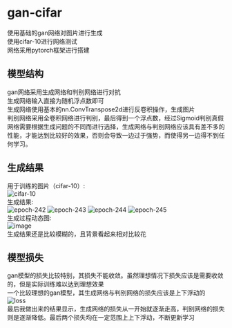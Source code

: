 # gan-cifar
使用基础的gan网络对图片进行生成</br>
使用cifar-10进行网络测试</br>
网络采用pytorch框架进行搭建
## 模型结构
gan网络采用生成网络和判别网络进行对抗</br>
生成网络输入直接为随机浮点数即可</br>
生成网络使用基本的nn.ConvTranspose2d进行反卷积操作，生成图片</br>
判别网络采用全卷积网络进行判别，最后得到一个浮点数，经过Sigmoid判别真假</br>
网络需要根据生成问题的不同而进行选择，生成网络与判别网络应该具有差不多的性能，才能达到比较好的效果，否则会导致一边过于强势，而使得另一边得不到任何学习。
## 生成结果
用于训练的图片（cifar-10）:</br>
![cifar-10](https://user-images.githubusercontent.com/77096562/173227813-a84ea9f3-1cc7-4153-9a96-1b3d58e5f3c0.png)</br>
生成结果:</br>
![epoch-242](https://user-images.githubusercontent.com/77096562/173230173-d5e47364-837b-4cba-a089-32eea5297477.png)
![epoch-243](https://user-images.githubusercontent.com/77096562/173227854-075265a9-fcdd-4106-b762-a6659e498f16.png)
![epoch-244](https://user-images.githubusercontent.com/77096562/173227857-d5d884a9-a55e-4c1f-8ef3-99b1b2aaf84c.png)
![epoch-245](https://user-images.githubusercontent.com/77096562/173227859-fdc26000-5f6f-45da-af2a-4fefa4c0df56.png)</br>
生成过程动态图:</br>
![image](https://github.com/cx990203/gan-cifar/blob/main/gan-cifar10.gif)</br>
生成结果还是比较模糊的，且背景看起来相对比较花
## 模型损失
gan模型的损失比较特别，其损失不能收敛。虽然理想情况下损失应该是需要收敛的，但是实际训练难以达到理想效果</br>
一个比较理想的gan模型，其生成网络与判别网络的损失应该是上下浮动的</br>
![loss](https://user-images.githubusercontent.com/77096562/173227772-ef7ce2f4-b9e9-4f9c-b74a-4e25060a15d0.png)</br>
最后我做出来的结果显示，生成网络的损失从一开始就逐渐走高，判别网络的损失则是逐渐降低。最后两个损失均在一定范围上上下浮动，不断更新学习</br>
